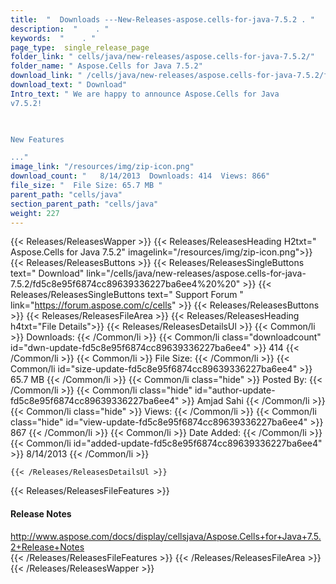 ```yaml
---
title:  "  Downloads ---New-Releases-aspose.cells-for-java-7.5.2 . " 
description:  "    . " 
keywords:  "    . " 
page_type:  single_release_page
folder_link: " cells/java/new-releases/aspose.cells-for-java-7.5.2/"
folder_name: " Aspose.Cells for Java 7.5.2"
download_link: " /cells/java/new-releases/aspose.cells-for-java-7.5.2/fd5c8e95f6874cc89639336227ba6ee4"
download_text: " Download"
Intro_text: " We are happy to announce Aspose.Cells for Java
v7.5.2!

 

New Features

..."
image_link: "/resources/img/zip-icon.png"
download_count: "   8/14/2013  Downloads: 414  Views: 866"
file_size: "  File Size: 65.7 MB "
parent_path: "cells/java"
section_parent_path: "cells/java"
weight: 227
---
```


{{< Releases/ReleasesWapper >}}
  {{< Releases/ReleasesHeading H2txt=" Aspose.Cells for Java 7.5.2" imagelink="/resources/img/zip-icon.png">}}
  {{< Releases/ReleasesButtons >}}
    {{< Releases/ReleasesSingleButtons text=" Download" link="/cells/java/new-releases/aspose.cells-for-java-7.5.2/fd5c8e95f6874cc89639336227ba6ee4%20%20" >}}
    {{< Releases/ReleasesSingleButtons text=" Support Forum " link="https://forum.aspose.com/c/cells" >}}
  {{< Releases/ReleasesButtons >}}
  {{< Releases/ReleasesFileArea >}}
    {{< Releases/ReleasesHeading h4txt="File Details">}}
    {{< Releases/ReleasesDetailsUl >}}
            {{< Common/li  >}} Downloads: {{< /Common/li >}} 
      {{< Common/li class="downloadcount" id="dwn-update-fd5c8e95f6874cc89639336227ba6ee4" >}} 414 {{< /Common/li >}} 
      {{< Common/li  >}} File Size: {{< /Common/li >}} 
      {{< Common/li id="size-update-fd5c8e95f6874cc89639336227ba6ee4" >}} 65.7 MB {{< /Common/li >}} 
      {{< Common/li  class="hide" >}} Posted By: {{< /Common/li >}} 
      {{< Common/li class="hide" id="author-update-fd5c8e95f6874cc89639336227ba6ee4" >}} Amjad Sahi {{< /Common/li >}} 
      {{< Common/li class="hide"  >}} Views: {{< /Common/li >}} 
      {{< Common/li class="hide" id="view-update-fd5c8e95f6874cc89639336227ba6ee4" >}} 867 {{< /Common/li >}} 
      {{< Common/li  >}} Date Added: {{< /Common/li >}} 
      {{< Common/li id="added-update-fd5c8e95f6874cc89639336227ba6ee4" >}} 8/14/2013 {{< /Common/li >}} 

    {{< /Releases/ReleasesDetailsUl >}}

  {{< Releases/ReleasesFileFeatures >}}
      <h4>Release Notes</h4><div><a href="http://www.aspose.com/docs/display/cellsjava/Aspose.Cells+for+Java+7.5.2+Release+Notes">http://www.aspose.com/docs/display/cellsjava/Aspose.Cells+for+Java+7.5.2+Release+Notes</a></div>
  {{< /Releases/ReleasesFileFeatures >}}
 {{< /Releases/ReleasesFileArea >}}
{{< /Releases/ReleasesWapper >}}



